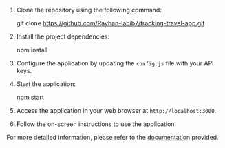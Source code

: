 1. Clone the repository using the following command:
    
    git clone https://github.com/Rayhan-labib7/tracking-travel-app.git

2. Install the project dependencies:
   
   npm install

3. Configure the application by updating the `config.js` file with your API keys.

4. Start the application:
   
   npm start

5. Access the application in your web browser at `http://localhost:3000`.

6. Follow the on-screen instructions to use the application.

For more detailed information, please refer to the [documentation](link-to-documentation) provided.